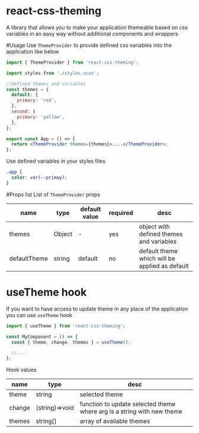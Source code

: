 # react-css-theming

A library that allows you to make your application themeable based on css variables in an easy way without additional components and wrappers

#Usage
Use `ThemeProvider` to provide defined css variables into the application like below

```jsx harmony
import { ThemeProvider } from 'react-css-theming';

import styles from './styles.scss';

//defined themes and variables
const themes = {
  default: {
    primary: 'red',
  },
  second: {
    primary: 'yellow',
  },
};

export const App = () => {
  return <ThemeProvider themes={themes}>....</ThemeProvider>;
};
```

Use defined variables in your styles files

```scss
.app {
  color: var(--primay);
}
```

#Props list
List of `ThemeProvider` props

| name         | type   | default value | required | desc                                           |
| ------------ | ------ | ------------- | -------- | ---------------------------------------------- |
| themes       | Object | -             | yes      | object with defined themes and variables       |
| defaultTheme | string | default       | no       | default theme which will be applied as default |

# useTheme hook

If you want to have access to update theme in any place of the application you can use `useTheme` hook

```jsx harmony
import { useTheme } from 'react-css-theming';

const MyComponent = () => {
  const { theme, change, themes } = useTheme();

  //....
};
```
Hook values

| name   | type           | desc                                                                   |
| ------ | -------------- | ---------------------------------------------------------------------- |
| theme  | string         | selected theme                                                         |
| change | (string)=>void | function to update selected theme where arg is a string with new theme |
| themes | string[]       | array of available themes                                              |
